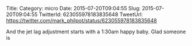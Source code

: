 Title: 
Category: micro
Date: 2015-07-20T09:04:55
Slug: 2015-07-20T09:04:55
TwitterId: 623055978183835648
TweetUrl: https://twitter.com/mark_philpot/status/623055978183835648

And the jet lag adjustment starts with a 1:30am happy baby. Glad someone is